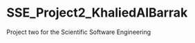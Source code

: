 SSE_Project2_KhaliedAlBarrak
============================

Project two for the Scientific Software Engineering